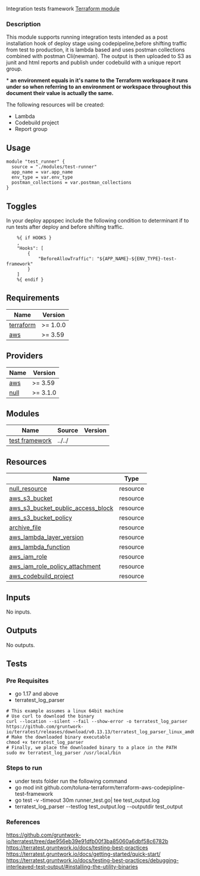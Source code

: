 Integration tests framework [Terraform module](https://registry.terraform.io/modules/toluna-terraform/codepipline-test-framework/aws/latest)

### Description
This module supports running integration tests intended as a post installation hook of deploy stage using codepipeline,before shifting traffic from test to production, it is lambda based and uses postman collections combined with postman Cli(newman).
The output is then uploaded to S3 as junit and html reports and publish under codebuild with a unique report group.

\* **an environment equals in it's name to the Terraform workspace it runs under so when referring to an environment or workspace throughout this document their value is actually the same.**



The following resources will be created:
- Lambda
- Codebuild project
- Report group


## Usage
```hcl
module "test_runner" {
  source = "./modules/test-runner"
  app_name = var.app_name
  env_type = var.env_type
  postman_collections = var.postman_collections
}
```

## Toggles
In your deploy appspec include the following condition to determinant if to run tests after deploy and before shifting traffic. 
```
    %{ if HOOKS }
    ,
    "Hooks": [
		{
			"BeforeAllowTraffic": "${APP_NAME}-${ENV_TYPE}-test-framework"
		}
	]
    %{ endif }
```

## Requirements

| Name | Version |
|------|---------|
| <a name="requirement_terraform"></a> [terraform](#requirement\_terraform) | >= 1.0.0 |
| <a name="requirement_aws"></a> [aws](#requirement\_aws) | >= 3.59 |

## Providers

| Name | Version |
|------|---------|
| <a name="provider_aws"></a> [aws](#provider\_aws) | >= 3.59 |
| <a name="provider_null"></a> [null](#provider\_null) | >= 3.1.0 |

## Modules

| Name | Source | Version |
|------|--------|---------|
| <a name="test_framework"></a> [test framework](#module\_test_framework) | ../../ |  |

## Resources

| Name | Type |
|------|------|
| [null_resource](https://registry.terraform.io/providers/hashicorp/null/latest/docs/resources/resource) | resource |
| [aws_s3_bucket](https://registry.terraform.io/providers/hashicorp/aws_s3_bucket/latest/docs/resources/resource) | resource |
| [aws_s3_bucket_public_access_block](https://registry.terraform.io/providers/hashicorp/aws_s3_bucket_public_access_block/latest/docs/resources/resource) | resource |
| [aws_s3_bucket_policy](https://registry.terraform.io/providers/hashicorp/aws_s3_bucket_policy/latest/docs/resources/resource) | resource |
| [archive_file](https://registry.terraform.io/providers/hashicorp/archive_file/latest/docs/resources/resource) | resource |
| [aws_lambda_layer_version](https://registry.terraform.io/providers/hashicorp/aws_lambda_layer_version/latest/docs/resources/resource) | resource |
| [aws_lambda_function](https://registry.terraform.io/providers/hashicorp/aws_lambda_function/latest/docs/resources/resource) | resource |
| [aws_iam_role](https://registry.terraform.io/providers/hashicorp/aws_iam_role/latest/docs/resources/resource) | resource |
| [aws_iam_role_policy_attachment](https://registry.terraform.io/providers/hashicorp/aws_iam_role_policy_attachment/latest/docs/resources/resource) | resource |
| [aws_codebuild_project](https://registry.terraform.io/providers/hashicorp/aws_codebuild_project/latest/docs/resources/resource) | resource |


## Inputs

No inputs.

## Outputs
No outputs.

## Tests
### Pre Requisites 
* go 1.17 and above
* terratest_log_parser

```
# This example assumes a linux 64bit machine
# Use curl to download the binary
curl --location --silent --fail --show-error -o terratest_log_parser https://github.com/gruntwork-io/terratest/releases/download/v0.13.13/terratest_log_parser_linux_amd64
# Make the downloaded binary executable
chmod +x terratest_log_parser
# Finally, we place the downloaded binary to a place in the PATH
sudo mv terratest_log_parser /usr/local/bin
```

### Steps to run
* under tests folder run the following command
* go mod init github.com/toluna-terraform/terraform-aws-codepipline-test-framework
* go test -v -timeout 30m runner_test.go| tee test_output.log                       
* terratest_log_parser --testlog test_output.log --outputdir test_output

### References
https://github.com/gruntwork-io/terratest/tree/dae956eb39e91dfb00f3ba85060a6dbf58c6782b
https://terratest.gruntwork.io/docs/testing-best-practices
https://terratest.gruntwork.io/docs/getting-started/quick-start/
https://terratest.gruntwork.io/docs/testing-best-practices/debugging-interleaved-test-output/#installing-the-utility-binaries